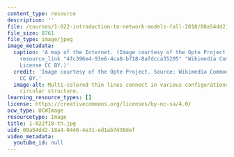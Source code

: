 ```yaml
---
content_type: resource
description: ''
file: /courses/1-022-introduction-to-network-models-fall-2018/00a54dd218a404464e31ed1ab7d38def_1-022f18-th.jpg
file_size: 8761
file_type: image/jpeg
image_metadata:
  caption: 'A map of the Internet. (Image courtesy of the Opte Project. Source: {{%
    resource_link "4fc396e4-93e6-4ca8-b718-8afdcca35205" "Wikimedia Commons" %}}.
    License CC BY.)'
  credit: 'Image courtesy of the Opte Project. Source: Wikimedia Commons. License
    CC BY.'
  image-alt: Multi-colored thin lines connect in various configurations to form a
    circular structure.
learning_resource_types: []
license: https://creativecommons.org/licenses/by-nc-sa/4.0/
ocw_type: OCWImage
resourcetype: Image
title: 1-022f18-th.jpg
uid: 00a54dd2-18a4-0446-4e31-ed1ab7d38def
video_metadata:
  youtube_id: null
---
```

